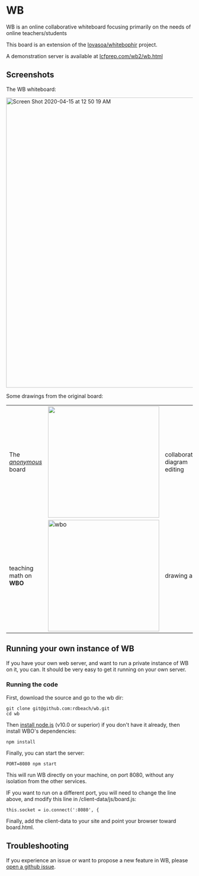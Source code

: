 # WB

WB is an online collaborative whiteboard focusing primarily on the needs of online teachers/students


This board is an extension of the [lovasoa/whitebophir](https://github.com/lovasoa/whitebophir) project.

A demonstration server is available at [lcfprep.com/wb2/wb.html](https://lcfprep.com/wb2/wb.html)

## Screenshots

The WB whiteboard:

<img width="781" alt="Screen Shot 2020-04-15 at 12 50 19 AM" src="https://user-images.githubusercontent.com/8367977/79313222-dae6e700-7eb4-11ea-8d1b-8bbf1f9cb3a2.png">

Some drawings from the original board:
<table>
 <tr>
  <td> The <i><a href="https://wbo.ophir.dev/boards/anonymous">anonymous</a></i> board
  <td> <img width="300" src="https://user-images.githubusercontent.com/552629/59885574-06e02b80-93bc-11e9-9150-0670a1c5d4f3.png">
  <td> collaborative diagram editing
  <td> <img alt="Screenshot of WBO's user interface: architecture" width="300" src="https://user-images.githubusercontent.com/552629/59915054-07101380-941c-11e9-97c9-4980f50d302a.png" />
  
  <tr>
   <td> teaching math on <b>WBO</b>
   <td> <img alt=wbo teaching" width="300" src="https://user-images.githubusercontent.com/552629/59915737-a386e580-941d-11e9-81ff-db9e37f140db.png" />
   <td> drawing art
   <td> <img alt="angel drawn on WBO" width="300" src="https://user-images.githubusercontent.com/552629/59914139-08404100-941a-11e9-9c29-bd2569fe4730.png"/>
</table>

## Running your own instance of WB

If you have your own web server, and want to run a private instance of WB on it, you can. It should be very easy to get it running on your own server.

### Running the code

First, download the source and go to the wb dir:
```
git clone git@github.com:rdbeach/wb.git
cd wb
```

Then [install node.js](https://nodejs.org/en/download/) (v10.0 or superior)
 if you don't have it already, then install WBO's dependencies:

```
npm install
```

Finally, you can start the server:
```
PORT=8080 npm start
```

This will run WB directly on your machine, on port 8080, without any isolation from the other services.

IF you want to run on a different port, you will need to change the line above, and modify this line in /client-data/js/board.js:

```
this.socket = io.connect(':8080', {
```

Finally, add the client-data to your site and point your browser toward board.html.

## Troubleshooting

If you experience an issue or want to propose a new feature in WB, please [open a github issue](https://github.com/rdbeach/wb/issues/new).
